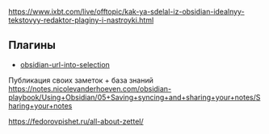 https://www.ixbt.com/live/offtopic/kak-ya-sdelal-iz-obsidian-idealnyy-tekstovyy-redaktor-plaginy-i-nastroyki.html


## Плагины
- [obsidian-url-into-selection](https://github.com/denolehov/obsidian-url-into-selection)

Публикация своих заметок + база знаний
https://notes.nicolevanderhoeven.com/obsidian-playbook/Using+Obsidian/05+Saving+syncing+and+sharing+your+notes/Sharing+your+notes

https://fedorovpishet.ru/all-about-zettel/